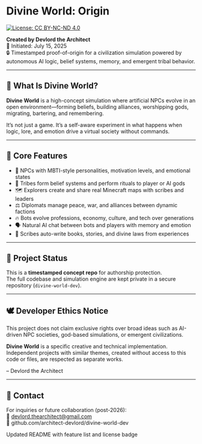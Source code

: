 
# Divine World: Origin

[![License: CC BY-NC-ND 4.0](https://licensebuttons.net/l/by-nc-nd/4.0/88x31.png)](https://creativecommons.org/licenses/by-nc-nd/4.0/)

**Created by Devlord the Architect**  
📅 Initiated: July 15, 2025  
🔒 Timestamped proof-of-origin for a civilization simulation powered by autonomous AI logic, belief systems, memory, and emergent tribal behavior.

---

## 🌌 What Is Divine World?

**Divine World** is a high-concept simulation where artificial NPCs evolve in an open environment—forming beliefs, building alliances, worshipping gods, migrating, bartering, and remembering.

It’s not just a game. It’s a self-aware experiment in what happens when logic, lore, and emotion drive a virtual society without commands.

---

## 🧠 Core Features

- 🧬 NPCs with MBTI-style personalities, motivation levels, and emotional states
- 🛐 Tribes form belief systems and perform rituals to player or AI gods
- 🗺️ Explorers create and share real Minecraft maps with scribes and leaders
- ⚖️ Diplomats manage peace, war, and alliances between dynamic factions
- 🔥 Bots evolve professions, economy, culture, and tech over generations
- 🗣️ Natural AI chat between bots and players with memory and emotion
- 📜 Scribes auto-write books, stories, and divine laws from experiences

---

## 🔐 Project Status

This is a **timestamped concept repo** for authorship protection.  
The full codebase and simulation engine are kept private in a secure repository (`divine-world-dev`).

---

## 🕊️ Developer Ethics Notice

This project does not claim exclusive rights over broad ideas such as AI-driven NPC societies, god-based simulations, or emergent civilizations.

**Divine World** is a specific creative and technical implementation.  
Independent projects with similar themes, created without access to this code or files, are respected as separate works.

– Devlord the Architect

---

## 📩 Contact

For inquiries or future collaboration (post-2026):  
📧 devlord.thearchitect@gmail.com  
🔗 github.com/architect-devlord/divine-world-dev

Updated README with feature list and license badge
